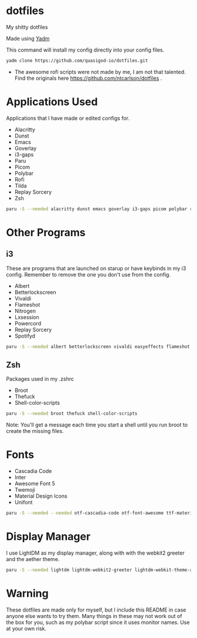 # dotfiles
My shitty dotfiles

Made using [Yadm](yadm.io/#)

This command will install my config directly into your config files.
``` sh
yadm clone https://github.com/quasigod-io/dotfiles.git
```
* The awesome rofi scripts were not made by me, I am not that talented. Find the originals here https://github.com/ntcarlson/dotfiles .

# Applications Used
Applications that I have made or edited configs for.

- Alacritty
- Dunst
- Emacs
- Goverlay
- i3-gaps
- Paru
- Picom
- Polybar
- Rofi
- Tilda
- Replay Sorcery
- Zsh

``` sh
paru -S --needed alacritty dunst emacs goverlay i3-gaps picom polybar rofi tilda replay-sorcery zsh
```

# Other Programs

## i3
These are programs that are launched on starup or have keybinds in my i3 config. Remember to remove the one you don't use from the config.

- Albert
- Betterlockscreen
- Vivaldi
- Flameshot
- Nitrogen
- Lxsession
- Powercord
- Replay Sorcery
- Spotifyd

``` sh
paru -S --needed albert betterlockscreen vivaldi easyeffects flameshot nitrogen nyrna lxpolkit powercord-electron-git spotifyd
```

## Zsh
Packages used in my .zshrc

- Broot
- Thefuck
- Shell-color-scripts

``` sh
paru -S --needed broot thefuck shell-color-scripts
```

Note: You'll get a message each time you start a shell until you run broot to create the missing files.

# Fonts
- Cascadia Code
- Inter
- Awesome Font 5
- Twemoji
- Material Design Icons
- Unifont

``` sh
paru -S --needed --needed otf-cascadia-code otf-font-awesome ttf-material-design-icons-extended ttf-material-design-icons-webfont ttf-twemoji ttf-unifont
```

# Display Manager

I use LightDM as my display manager, along with with the webkit2 greeter and the aether theme.

``` sh
paru -S --needed lightdm lightdm-webkit2-greeter lightdm-webkit-theme-aether
```

# Warning

These dotfiles are made only for myself, but I include this README in case anyone else wants to try them. Many things in these may not work out of the box for you, such as my polybar script since it uses monitor names. Use at your own risk.